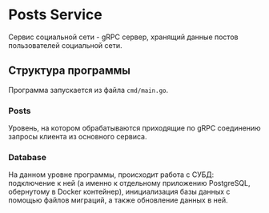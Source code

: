 # Posts Service

Сервис социальной сети - gRPC сервер, хранящий данные постов пользователей социальной сети.

## Структура программы

Программа запускается из файла `cmd/main.go`.

### Posts

Уровень, на котором обрабатываются приходящие по gRPC соединению запросы клиента из основного сервиса.

### Database

На данном уровне программы, происходит работа с СУБД: подключение к ней (а именно к отдельному приложению PostgreSQL, обернутому в Docker контейнер), инициализация базы данных с помощью файлов миграций, а также обновление данных в ней.

